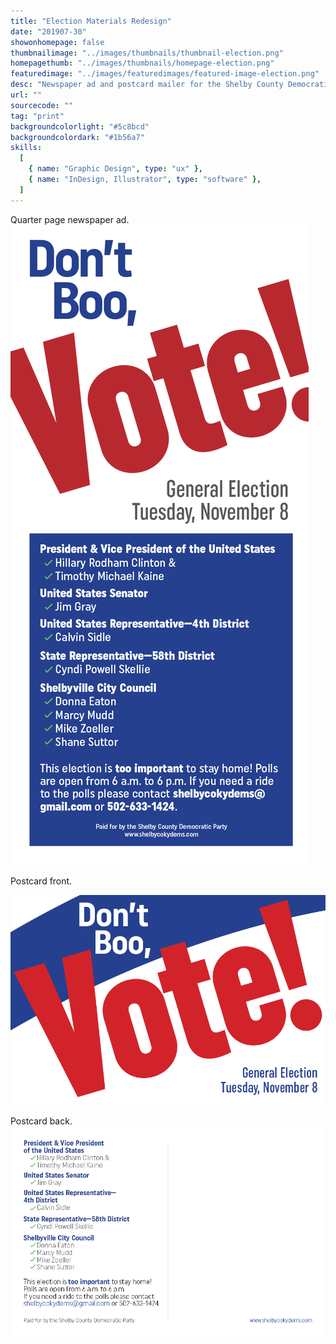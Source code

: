 ```yaml
---
title: "Election Materials Redesign"
date: "201907-30"
showonhomepage: false
thumbnailimage: "../images/thumbnails/thumbnail-election.png"
homepagethumb: "../images/thumbnails/homepage-election.png"
featuredimage: "../images/featuredimages/featured-image-election.png"
desc: "Newspaper ad and postcard mailer for the Shelby County Democratic party for the 2016 general election. My client was concerned that the materials, as designed, were not impactful enough. I created a new design, using bold typography and simple colors, with the goal of maximum impact and readability."
url: ""
sourcecode: ""
tag: "print"
backgroundcolorlight: "#5c8bcd"
backgroundcolordark: "#1b56a7"
skills:
  [
    { name: "Graphic Design", type: "ux" },
    { name: "InDesign, Illustrator", type: "software" },
  ]
---
```


Quarter page newspaper ad.
![alt text](../images/print/Election-Ad.png "Election Ad")

Postcard front.

![alt text](../images/print/Election-Postcard.png "Election Postcard")

Postcard back.
![alt text](../images/print/Election-Postcard-Back.png "Election Postcard")
